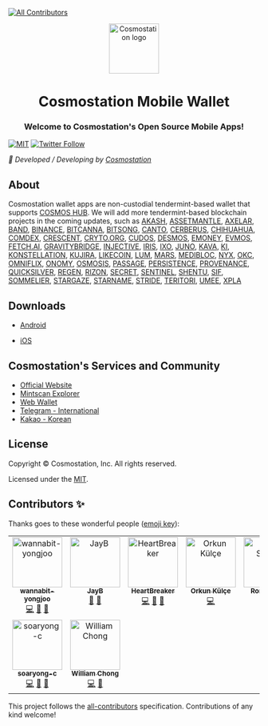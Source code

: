 <!-- ALL-CONTRIBUTORS-BADGE:START - Do not remove or modify this section -->
[![All Contributors](https://img.shields.io/badge/all_contributors-9-orange.svg?style=flat-square)](#contributors-)
<!-- ALL-CONTRIBUTORS-BADGE:END -->
<p align="center">
  <a href="https://www.cosmostation.io" target="_blank" rel="noopener noreferrer"><img width="100" src="https://user-images.githubusercontent.com/20435620/55696624-d7df2e00-59f8-11e9-9126-edf9a40b11a8.png" alt="Cosmostation logo"></a>
</p>
<h1 align="center">Cosmostation Mobile Wallet</h1>
<h3 align="center">Welcome to Cosmostation's Open Source Mobile Apps!</h3>

[![MIT](https://img.shields.io/badge/License-MIT-red.svg)](https://github.com/cosmostation/cosmostation-android/blob/master/LICENSE.md)
[![Twitter Follow](https://img.shields.io/twitter/follow/CosmostationVD.svg?label=Follow&style=social)](https://twitter.com/CosmostationVD)

*:rocket: Developed / Developing by [Cosmostation](https://www.cosmostation.io/)*

## About

Cosmostation wallet apps are non-custodial tendermint-based wallet that supports [COSMOS HUB](https://https://cosmos.network/). 
We will add more tendermint-based blockchain projects in the coming updates, such as [AKASH](https://akash.network/), [ASSETMANTLE](https://assetmantle.one/), [AXELAR](https://axelar.network/), [BAND](https://bandprotocol.com/), [BINANCE](https://www.binance.org/), [BITCANNA](https://www.bitcanna.io/), [BITSONG](https://bitsong.io/), [CANTO](https://canto.io/), [CERBERUS](https://cerberus.zone/), [CHIHUAHUA](https://chi.huahua.wtf/), [COMDEX](https://comdex.one/), [CRESCENT](https://crescent.network/), [CRYTO.ORG](https://crypto.org/), [CUDOS](https://www.cudos.org/), [DESMOS](https://www.desmos.network/), [EMONEY](https://www.e-money.com/), [EVMOS](https://evmos.org/), [FETCH.AI](https://fetch.ai/), [GRAVITYBRIDGE](https://www.gravitybridge.net/), [INJECTIVE](https://injectiveprotocol.com/), [IRIS](https://www.irisnet.org/), [IXO](https://www.ixo.world/), [JUNO](https://junochain.com/), [KAVA](https://www.kava.io/), [KI](https://foundation.ki/), [KONSTELLATION](https://konstellation.tech/), [KUJIRA](https://kujira.app/), [LIKECOIN](https://about.like.co/), [LUM](https://lum.network/), [MARS](https://marsprotocol.io/), [MEDIBLOC](https://medibloc.com/en/), [NYX](https://nymtech.net/), [OKC](https://www.okx.com/), [OMNIFLIX](https://www.omniflix.network/), [ONOMY](https://onomy.io/), [OSMOSIS](https://osmosis.zone/), [PASSAGE](https://passage3d.com/), [PERSISTENCE](https://persistence.one/), [PROVENANCE](https://www.provenance.io/), [QUICKSILVER](https://quicksilver.zone/), [REGEN](https://www.regen.network/), [RIZON](https://rizon.world/), [SECRET](https://scrt.network/), [SENTINEL](https://sentinel.co/), [SHENTU](https://www.shentu.technology/), [SIF](https://sifchain.finance/), [SOMMELIER](https://sommelier.finance/), [STARGAZE](https://stargaze.zone/), [STARNAME](https://www.starname.me/), [STRIDE](https://stride.zone/), [TERITORI](https://teritori.com/), [UMEE](https://www.umee.cc/), [XPLA](https://xpla.io/)
       


## Downloads

* [Android](https://play.google.com/store/apps/details?id=wannabit.io.cosmostaion)

* [iOS](https://apps.apple.com/us/app/cosmostation/id1459830339)


## Cosmostation's Services and Community

- [Official Website](https://www.cosmostation.io)
- [Mintscan Explorer](https://www.mintscan.io)
- [Web Wallet](https://wallet.cosmostation.io)
- [Telegram - International](https://t.me/cosmostation)
- [Kakao - Korean](https://open.kakao.com/o/g6KKSe5)


## License

Copyright © Cosmostation, Inc. All rights reserved.

Licensed under the [MIT](LICENSE).

## Contributors ✨

Thanks goes to these wonderful people ([emoji key](https://allcontributors.org/docs/en/emoji-key)):

<!-- ALL-CONTRIBUTORS-LIST:START - Do not remove or modify this section -->
<!-- prettier-ignore-start -->
<!-- markdownlint-disable -->
<table>
  <tbody>
    <tr>
      <td align="center" valign="top" width="14.28%"><a href="https://github.com/wannabit-yongjoo"><img src="https://avatars3.githubusercontent.com/u/38899600?v=4?s=100" width="100px;" alt="wannabit-yongjoo"/><br /><sub><b>wannabit-yongjoo</b></sub></a><br /><a href="https://github.com/cosmostation/cosmostation-android/commits?author=wannabit-yongjoo" title="Code">💻</a> <a href="https://github.com/cosmostation/cosmostation-android/issues?q=author%3Awannabit-yongjoo" title="Bug reports">🐛</a> <a href="#maintenance-wannabit-yongjoo" title="Maintenance">🚧</a></td>
      <td align="center" valign="top" width="14.28%"><a href="https://jaybdev.net"><img src="https://avatars1.githubusercontent.com/u/20435620?v=4?s=100" width="100px;" alt="JayB"/><br /><sub><b>JayB</b></sub></a><br /><a href="https://github.com/cosmostation/cosmostation-android/commits?author=kogisin" title="Documentation">📖</a> <a href="#projectManagement-kogisin" title="Project Management">📆</a></td>
      <td align="center" valign="top" width="14.28%"><a href="https://github.com/HeartBreaker"><img src="https://avatars3.githubusercontent.com/u/327096?v=4?s=100" width="100px;" alt="HeartBreaker"/><br /><sub><b>HeartBreaker</b></sub></a><br /><a href="https://github.com/cosmostation/cosmostation-android/commits?author=HeartBreaker" title="Code">💻</a> <a href="https://github.com/cosmostation/cosmostation-android/issues?q=author%3AHeartBreaker" title="Bug reports">🐛</a> <a href="#maintenance-HeartBreaker" title="Maintenance">🚧</a></td>
      <td align="center" valign="top" width="14.28%"><a href="http://www.linkedin.com/in/orkunkulce"><img src="https://avatars0.githubusercontent.com/u/11277600?v=4?s=100" width="100px;" alt="Orkun Külçe"/><br /><sub><b>Orkun Külçe</b></sub></a><br /><a href="https://github.com/cosmostation/cosmostation-android/commits?author=orkunkl" title="Code">💻</a></td>
      <td align="center" valign="top" width="14.28%"><a href="http://www.twitter.com/forwardsecrecy"><img src="https://avatars1.githubusercontent.com/u/6909088?v=4?s=100" width="100px;" alt="Ron Stoner"/><br /><sub><b>Ron Stoner</b></sub></a><br /><a href="https://github.com/cosmostation/cosmostation-android/issues?q=author%3Aronaldstoner" title="Bug reports">🐛</a> <a href="https://github.com/cosmostation/cosmostation-android/commits?author=ronaldstoner" title="Documentation">📖</a></td>
      <td align="center" valign="top" width="14.28%"><a href="https://github.com/Kwonhyukjoon"><img src="https://avatars.githubusercontent.com/u/28729506?v=4?s=100" width="100px;" alt="Kwonhyukjoon"/><br /><sub><b>Kwonhyukjoon</b></sub></a><br /><a href="https://github.com/cosmostation/cosmostation-android/commits?author=Kwonhyukjoon" title="Code">💻</a> <a href="https://github.com/cosmostation/cosmostation-android/issues?q=author%3AKwonhyukjoon" title="Bug reports">🐛</a> <a href="#maintenance-Kwonhyukjoon" title="Maintenance">🚧</a></td>
      <td align="center" valign="top" width="14.28%"><a href="https://github.com/kimheeje12"><img src="https://avatars.githubusercontent.com/u/85468864?v=4?s=100" width="100px;" alt="TOM"/><br /><sub><b>TOM</b></sub></a><br /><a href="https://github.com/cosmostation/cosmostation-android/commits?author=kimheeje12" title="Code">💻</a> <a href="https://github.com/cosmostation/cosmostation-android/issues?q=author%3Akimheeje12" title="Bug reports">🐛</a> <a href="#maintenance-kimheeje12" title="Maintenance">🚧</a></td>
    </tr>
    <tr>
      <td align="center" valign="top" width="14.28%"><a href="https://github.com/soaryong-c"><img src="https://avatars.githubusercontent.com/u/91711862?v=4?s=100" width="100px;" alt="soaryong-c"/><br /><sub><b>soaryong-c</b></sub></a><br /><a href="https://github.com/cosmostation/cosmostation-android/commits?author=soaryong-c" title="Code">💻</a> <a href="https://github.com/cosmostation/cosmostation-android/issues?q=author%3Asoaryong-c" title="Bug reports">🐛</a> <a href="#maintenance-soaryong-c" title="Maintenance">🚧</a></td>
      <td align="center" valign="top" width="14.28%"><a href="https://github.com/williamchong"><img src="https://avatars.githubusercontent.com/u/6198816?v=4?s=100" width="100px;" alt="William Chong"/><br /><sub><b>William Chong</b></sub></a><br /><a href="https://github.com/cosmostation/cosmostation-android/commits?author=williamchong" title="Code">💻</a> <a href="https://github.com/cosmostation/cosmostation-android/issues?q=author%3Awilliamchong" title="Bug reports">🐛</a></td>
    </tr>
  </tbody>
</table>

<!-- markdownlint-restore -->
<!-- prettier-ignore-end -->

<!-- ALL-CONTRIBUTORS-LIST:END -->

This project follows the [all-contributors](https://github.com/all-contributors/all-contributors) specification. Contributions of any kind welcome!
